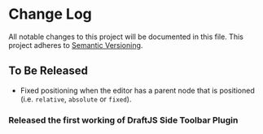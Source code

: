 # Change Log

All notable changes to this project will be documented in this file.
This project adheres to [Semantic Versioning](http://semver.org/).

## To Be Released

- Fixed positioning when the editor has a parent node that is positioned (i.e. `relative`, `absolute` or `fixed`).

### Released the first working of DraftJS Side Toolbar Plugin
